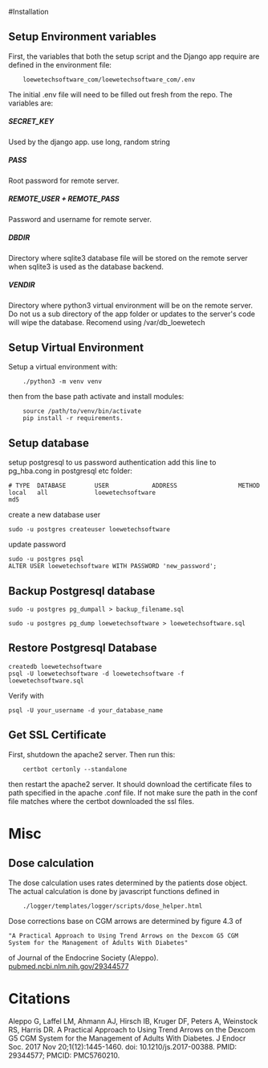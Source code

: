 
#Installation


## Setup Environment variables

First, the variables that both the setup script and the Django app require
are defined in the environment file:

		loewetechsoftware_com/loewetechsoftware_com/.env

The initial .env file will need to be filled out fresh from the repo.
The variables are:

##### SECRET_KEY

Used by the django app. use long, random string


##### PASS

Root password for remote server.

##### REMOTE_USER + REMOTE_PASS

Password and username for remote server.

##### DBDIR

Directory where sqlite3 database file will be stored on the remote server
when sqlite3 is used as the database backend.

##### VENDIR

Directory where python3 virtual environment will be on the remote server. 
Do not us a sub directory of the app folder or updates to the server's code
will wipe the database. Recomend using /var/db_loewetech



## Setup Virtual Environment

Setup a virtual environment with:

        ./python3 -m venv venv

then from the base path activate and install modules:

        source /path/to/venv/bin/activate
        pip install -r requirements.

## Setup database

setup postgresql to us password authentication add this line to 
pg_hba.cong in postgresql etc folder:

    # TYPE  DATABASE        USER            ADDRESS                 METHOD
    local   all             loewetechsoftware                           md5


create a new database user    

    sudo -u postgres createuser loewetechsoftware
    
update password

    sudo -u postgres psql
    ALTER USER loewetechsoftware WITH PASSWORD 'new_password';

## Backup Postgresql database 


    sudo -u postgres pg_dumpall > backup_filename.sql

    sudo -u postgres pg_dump loewetechsoftware > loewetechsoftware.sql

## Restore Postgresql Database

    createdb loewetechsoftware
    psql -U loewetechsoftware -d loewetechsoftware -f loewetechsoftware.sql

Verify with 

    psql -U your_username -d your_database_name


## Get SSL Certificate

First, shutdown the apache2 server. Then run this:

		certbot certonly --standalone
        
then restart the apache2 server. It should download the certificate files to path specified in the apache .conf file. 
If not make sure the path in the conf file matches where the certbot downloaded the ssl files.

# Misc

## Dose calculation

The dose calculation uses rates determined by the patients dose object. 
The actual calculation is done by javascript functions defined in 

		./logger/templates/logger/scripts/dose_helper.html
		
Dose corrections base on CGM arrows are determined by figure 4.3 of 

	"A Practical Approach to Using Trend Arrows on the Dexcom G5 CGM System for the Management of Adults With Diabetes"

of Journal of the Endocrine Society (Aleppo). [pubmed.ncbi.nlm.nih.gov/29344577](https://pubmed.ncbi.nlm.nih.gov/29344577/)

# Citations

Aleppo G, Laffel LM, Ahmann AJ, Hirsch IB, Kruger DF, Peters A, Weinstock RS, Harris DR. A Practical Approach to Using Trend Arrows on the Dexcom G5 CGM System for the Management of Adults With Diabetes. J Endocr Soc. 2017 Nov 20;1(12):1445-1460. doi: 10.1210/js.2017-00388. PMID: 29344577; PMCID: PMC5760210.
